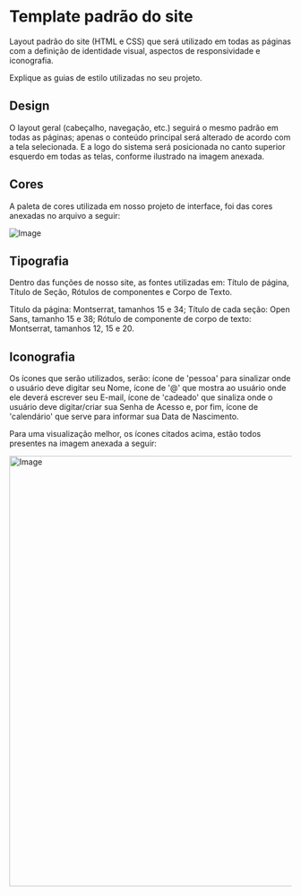 # Template padrão do site

Layout padrão do site (HTML e CSS) que será utilizado em todas as páginas com a definição de identidade visual, aspectos de responsividade e iconografia.

Explique as guias de estilo utilizadas no seu projeto.

## Design

O layout geral (cabeçalho, navegação, etc.) seguirá o mesmo padrão em todas as páginas; apenas o conteúdo principal será alterado de acordo com a tela selecionada. E a logo do sistema será posicionada no canto superior esquerdo em todas as telas, conforme ilustrado na imagem anexada.


## Cores

A paleta de cores utilizada em nosso projeto de interface, foi das cores anexadas no arquivo a seguir:

![Image](https://github.com/user-attachments/assets/fa7e3ca7-f796-4720-8af7-a610e9d0ce4b)

## Tipografia

Dentro das funções de nosso site, as fontes utilizadas em: Título de página, Título de Seção, Rótulos de componentes e Corpo de Texto.

Titulo da página: Montserrat, tamanhos 15 e 34;
Título de cada seção: Open Sans, tamanho 15 e 38;
Rótulo de componente de corpo de texto: Montserrat, tamanhos 12, 15 e 20.


## Iconografia

Os ícones que serão utilizados, serão: ícone de 'pessoa' para sinalizar onde o usuário deve digitar seu Nome, ícone de '@' que mostra ao usuário onde ele deverá escrever seu E-mail, ícone de 'cadeado' que sinaliza onde o usuário deve digitar/criar sua Senha de Acesso e, por fim, ícone de 'calendário' que serve para informar sua Data de Nascimento.

Para uma visualização melhor, os ícones citados acima, estão todos presentes na imagem anexada a seguir:

<img width="1366" height="768" alt="Image" src="https://github.com/user-attachments/assets/e4c2b70d-78a6-4bf1-9c0a-90c726549650" />
